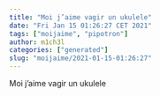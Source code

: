 ```yaml
---
title: "Moi j’aime vagir un ukulele"
date: "Fri Jan 15 01:26:27 CET 2021"
tags: ["moijaime", "pipotron"]
author: m1ch3l
categories: ["generated"]
slug: "moijaime/2021-01-15-01:26:27"
---
```


Moi j’aime vagir un ukulele
